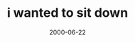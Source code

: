 ---
layout: base.njk
title : 'i wanted to sit down' 
view_title : 'i wanted to sit down' 
year : '2000' 
date : '2000-06-22' 
img_file : '/drawing/sitdown.png' 
html_file : 'sitdown' 
next_html : 'sayslove.html' 
year_order : '435' 
permalink : "title/{{html_file}}.html"
---